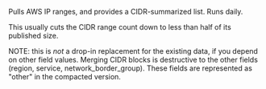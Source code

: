 Pulls AWS IP ranges, and provides a CIDR-summarized list. Runs daily.

This usually cuts the CIDR range count down to less than half of its published size.

NOTE: this is *not* a drop-in replacement for the existing data, if you depend on other field values. Merging CIDR blocks is destructive to the other fields (region, service, network_border_group). These fields are represented as "other" in the compacted version.

